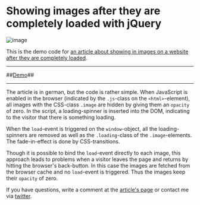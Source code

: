 Showing images after they are completely loaded with jQuery
============================
![image](http://www.emanuel-kluge.de/wp-content/uploads/2009/06/bilder-mit-jquery-einblenden.png)

This is the demo code for [an article about showing in images on a website after they are completely loaded](http://www.emanuel-kluge.de/tutorial/bilder-mit-jquery-einblenden-wenn-sie-fertig-geladen-sind/).

----------------
##[Demo](http://www.emanuel-kluge.de/demo/bilder-einblenden-mit-jquery/index.html)##

----------------

The article is in german, but the code is rather simple. When JavaScript is enabled in the browser (indicated by the `.js`-class on the `<html>`-element), all images with the CSS-class `.image` are hidden by giving them an `opacity` of zero. In the script, a loading-spinner is inserted into the DOM, indicating to the visitor that there is something loading.

When the `load`-event is triggered on the `window`-object, all the loading-spinners are removed as well as the `.loading`-class of the `.image`-elements. The fade-in-effect is done by CSS-transitions.

Though it is possible to bind the `load`-event directly to each image, this approach leads to problems when a visitor leaves the page and returns by hitting the browser's back-button. In this case the images are fetched from the browser cache and no `load`-event is triggered. Thus the images keep their `opacity` of zero.

If you have questions, write a comment at the [article's page](http://www.emanuel-kluge.de/tutorial/bilder-mit-jquery-einblenden-wenn-sie-fertig-geladen-sind/) or contact me via [twitter](https://twitter.com/herschel_r).